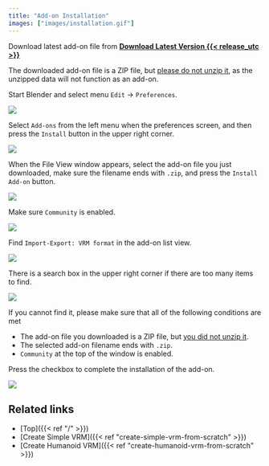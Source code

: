 ```yaml
---
title: "Add-on Installation"
images: ["images/installation.gif"]
---
```


Download latest add-on file from **[Download Latest Version {{< release_utc >}}](https://vrm-addon-for-blender.info/releases/VRM_Addon_for_Blender-release.zip)**

The downloaded add-on file is a ZIP file, but <u>please do not unzip it</u>, as the unzipped data will not function as an add-on.

Start Blender and select menu `Edit` → `Preferences`.

![](1.en.png)

Select `Add-ons` from the left menu when the preferences screen, and then press the `Install` button in the upper right corner.

![](2.en.png)

When the File View window appears, select the add-on file you just downloaded, make sure the filename ends with `.zip`, and press the `Install Add-on` button.

![](3.en.png)

Make sure `Community` is enabled.

![](4.en.png)

Find `Import-Export: VRM format` in the add-on list view.

![](5.en.png)

There is a search box in the upper right corner if there are too many items to find.

![](6.en.png)

If you cannot find it, please make sure that all of the following conditions are met

- The add-on file you downloaded is a ZIP file, but <u>you did not unzip it</u>.
- The selected add-on filename ends with `.zip`.
- `Community` at the top of the window is enabled.

Press the checkbox to complete the installation of the add-on.

![](7.en.png)

## Related links

- [Top]({{< ref "/" >}})
- [Create Simple VRM]({{< ref "create-simple-vrm-from-scratch" >}})
- [Create Humanoid VRM]({{< ref "create-humanoid-vrm-from-scratch" >}})
